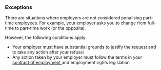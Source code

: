 ###  **Exceptions**

There are situations where employers are not considered penalising part-time
employees. For example, your employer asks you to change from full-time to
part-time work (or the opposite).

However, the following conditions apply:

  * Your employer must have substantial grounds to justify the request and to take any action after your refusal 
  * Any action taken by your employer must follow the terms in your [ contract of employment ](https://www.citizensinformation.ie/en/employment/employment-rights-and-conditions/contracts-of-employment/contract-of-employment/) and employment rights legislation 
